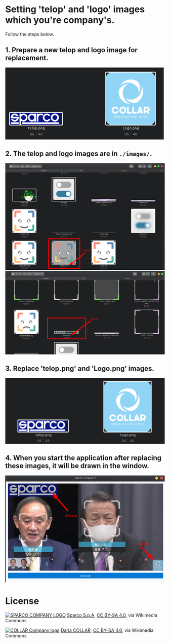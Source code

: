 # Setting 'telop' and 'logo' images which you're company's.
Follow the steps below.

## 1. Prepare a new telop and logo image for replacement.

   ![Newly prepared telop and logo images](../../docs/img/2022-09-29_07-14.png)


## 2. The telop and logo images are in `./images/`.

   ![](../../docs/img/2022-09-29_06-55.png)
   ![](../../docs/img/2022-09-29_06-56.png)


## 3. Replace 'telop.png' and 'Logo.png' images.

   ![](../../docs/img/2022-09-29_06-57.png)


## 4. When you start the application after replacing these images, it will be drawn in the window.

   ![](../../docs/img/2022-09-29_07-01.png)


# License
<a title="Sparco S.p.A, CC BY-SA 4.0 &lt;https://creativecommons.org/licenses/by-sa/4.0&gt;, ウィキメディア・コモンズ経由で" href="https://commons.wikimedia.org/wiki/File:SPARCO_COMPANY_LOGO.png"><img width="256" alt="SPARCO COMPANY LOGO" src="https://upload.wikimedia.org/wikipedia/commons/thumb/6/6a/SPARCO_COMPANY_LOGO.png/256px-SPARCO_COMPANY_LOGO.png"></a>
<a href="https://commons.wikimedia.org/wiki/File:SPARCO_COMPANY_LOGO.png">Sparco S.p.A</a>, <a href="https://creativecommons.org/licenses/by-sa/4.0">CC BY-SA 4.0</a>, via Wikimedia Commons


<a title="Daria COLLAR, CC BY-SA 4.0 &lt;https://creativecommons.org/licenses/by-sa/4.0&gt;, via Wikimedia Commons" href="https://commons.wikimedia.org/wiki/File:COLLAR_Company_logo.jpg"><img width="128" alt="COLLAR Company logo" src="https://upload.wikimedia.org/wikipedia/commons/thumb/d/de/COLLAR_Company_logo.jpg/128px-COLLAR_Company_logo.jpg"></a>
<a href="https://commons.wikimedia.org/wiki/File:COLLAR_Company_logo.jpg">Daria COLLAR</a>, <a href="https://creativecommons.org/licenses/by-sa/4.0">CC BY-SA 4.0</a>, via Wikimedia Commons